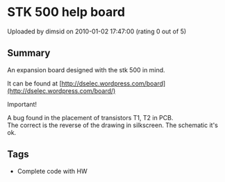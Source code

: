# STK 500 help board

Uploaded by dimsid on 2010-01-02 17:47:00 (rating 0 out of 5)

## Summary

An expansion board designed with the stk 500 in mind.  

It can be found at [http://dselec.wordpress.com/board](http://dselec.wordpress.com/board/) 


Important!


A bug found in the placement of transistors T1, T2 in PCB.  
The correct is the reverse of the drawing in silkscreen. The schematic it's ok.

## Tags

- Complete code with HW
